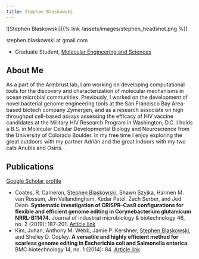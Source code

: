 ```yaml
---
title: Stephen Blaskowski
---
```

![Stephen Blaskowski]({% link /assets/images/stephen_headshot.png %})

stephen.blaskowski at gmail.com

* Graduate Student, [Molecular Engineering and Sciences](https://www.moles.washington.edu/)

## About Me

As a part of the Armbrust lab, I am working on developing computational tools for the discovery and characterization of molecular mechanisms 
in ocean microbial communities. Previously, I worked on the development of novel bacterial genome engineering tools at the San Francisco Bay 
Area-based biotech company Zymergen, and as a research associate on high throughput cell-based assays assessing the efficacy of 
HIV vaccine candidates at the Military HIV Research Program in Washington, D.C. I holds a B.S. in Molecular Cellular Developmental Biology 
and Neuroscience from the University of Colorado Boulder. In my free time I enjoy exploring the great outdoors with my partner Adrián and the 
great indoors with my two cats Anubis and Osiris.

## Publications

[Google Scholar profile](https://scholar.google.com/citations?user=aWlF2yUAAAAJ&hl=en)

* Coates, R. Cameron, <ins>Stephen Blaskowski</ins>, Shawn Szyjka, Harmen M. van Rossum, Jim Vallandingham, Kedar Patel, Zach Serber, and Jed Dean. **Systematic investigation of CRISPR–Cas9 configurations for flexible and efficient genome editing in Corynebacterium glutamicum NRRL-B11474.** Journal of industrial microbiology & biotechnology 46, no. 2 (2019): 187-201. [Article link](https://link.springer.com/article/10.1007/s10295-018-2112-7)
* Kim, Juhan, Anthony M. Webb, Jamie P. Kershner, <ins>Stephen Blaskowski</ins>, and Shelley D. Copley. **A versatile and highly efficient method for scarless genome editing in Escherichia coli and Salmonella enterica.** BMC biotechnology 14, no. 1 (2014): 84. [Article link](https://link.springer.com/article/10.1186/1472-6750-14-84)


